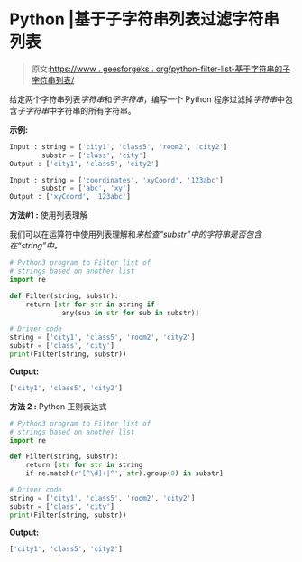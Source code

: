 # Python |基于子字符串列表过滤字符串列表

> 原文:[https://www . geesforgeks . org/python-filter-list-基于字符串的子字符串列表/](https://www.geeksforgeeks.org/python-filter-list-of-strings-based-on-the-substring-list/)

给定两个字符串列表*字符串*和*子字符串*，编写一个 Python 程序过滤掉*字符串*中包含*子字符串*中字符串的所有字符串。

**示例:**

```py
Input : string = ['city1', 'class5', 'room2', 'city2']
        substr = ['class', 'city']
Output : ['city1', 'class5', 'city2']

Input : string = ['coordinates', 'xyCoord', '123abc']
        substr = ['abc', 'xy']
Output : ['xyCoord', '123abc']

```

**方法#1 :** 使用列表理解

我们可以在运算符中使用列表理解和*来检查“substr”中的字符串是否包含在“string”中。*

```py
# Python3 program to Filter list of 
# strings based on another list
import re

def Filter(string, substr):
    return [str for str in string if
             any(sub in str for sub in substr)]

# Driver code
string = ['city1', 'class5', 'room2', 'city2']
substr = ['class', 'city']
print(Filter(string, substr))
```

**Output:**

```py
['city1', 'class5', 'city2']

```

**方法 2 :** Python 正则表达式

```py
# Python3 program to Filter list of 
# strings based on another list
import re

def Filter(string, substr):
    return [str for str in string 
    if re.match(r'[^\d]+|^', str).group(0) in substr]

# Driver code
string = ['city1', 'class5', 'room2', 'city2']
substr = ['class', 'city']
print(Filter(string, substr))
```

**Output:**

```py
['city1', 'class5', 'city2']

```